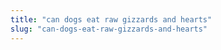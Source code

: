 ```yaml
---
title: "can dogs eat raw gizzards and hearts"
slug: "can-dogs-eat-raw-gizzards-and-hearts"
---
```


